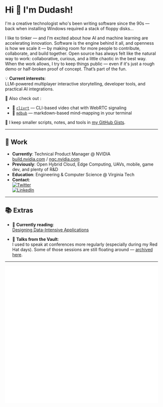 # Hi 👋 I'm Dudash!

I'm a creative technologist who's been writing software since the 90s — back when installing Windows required a stack of floppy disks...

I like to tinker — and I’m excited about how AI and machine learning are accelerating innovation. Software is the engine behind it all, and openness is how we scale it — by making room for more people to contribute, collaborate, and build together. Open source has always felt like the natural way to work: collaborative, curious, and a little chaotic in the best way. When the work allows, I try to keep things public — even if it's just a rough demo or half-broken proof of concept. That’s part of the fun.

💡 **Current interests**:  
LLM-powered multiplayer interactive storytelling, developer tools, and practical AI integrations.

📂 Also check out :  
- 🧠 [`clivrt`](https://github.com/collabinator/clivrt) — CLI-based video chat with WebRTC signaling  
- 🧭 [`mdbub`](https://github.com/collabinator/mdbubbles) — markdown-based mind-mapping in your terminal
  
📎 I keep smaller scripts, notes, and tools in [my GitHub Gists](https://gist.github.com/dudash).

---

## 🔗 Work

- **Currently**: Technical Product Manager @ NVIDIA  
  [build.nvidia.com](https://build.nvidia.com) / [ngc.nvidia.com](https://ngc.nvidia.com)  
- **Previously**: Open Hybrid Cloud, Edge Computing, UAVs, mobile, game dev, and plenty of R&D  
- **Education**: Engineering & Computer Science @ Virginia Tech  
- **Contact**:  
  [![Twitter](https://img.shields.io/badge/--blue?label=Twitter&style=social&logo=twitter)](https://twitter.com/dudashtweets)  
  [![LinkedIn](https://img.shields.io/badge/Jason%20Dudash--blue?style=social&logo=linkedin)](https://www.linkedin.com/in/jasondudash/)

---

## 📚 Extras

- 🧠 **Currently reading**:  
  [Designing Data-Intensive Applications](https://trello.com/c/6QkWjOyE/9-designing-data-intensive-applications)

- 📣 **Talks from the Vault**:  
  I used to speak at conferences more regularly (especially during my Red Hat days). Some of those sessions are still floating around — [archived here](https://github.com/dudash/dudash/blob/main/IndustryPresentations.md).

---

![dudashmetrics](https://raw.githubusercontent.com/dudash/dudash/main/github-metrics.svg)
